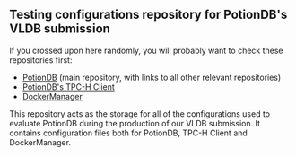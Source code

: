 ## Testing configurations repository for PotionDB's VLDB submission

If you crossed upon here randomly, you will probably want to check these repositories first:

- [PotionDB](https://github.com/AndreRijo/potionDB/tree/remoteOp) (main repository, with links to all other relevant repositories)
- [PotionDB's TPC-H Client](https://github.com/AndreRijo/TPCH-Client)
- [DockerManager](https://github.com/AndreRijo/DockerManager)

This repository acts as the storage for all of the configurations used to evaluate PotionDB during the production of our VLDB submission.
It contains configuration files both for PotionDB, TPC-H Client and DockerManager.